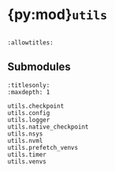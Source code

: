 # {py:mod}`utils`

```{py:module} utils
```

```{autodoc2-docstring} utils
:allowtitles:
```

## Submodules

```{toctree}
:titlesonly:
:maxdepth: 1

utils.checkpoint
utils.config
utils.logger
utils.native_checkpoint
utils.nsys
utils.nvml
utils.prefetch_venvs
utils.timer
utils.venvs
```
